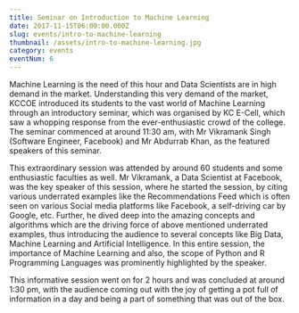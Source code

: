 ```yaml
---
title: Seminar on Introduction to Machine Learning
date: 2017-11-15T06:00:00.000Z
slug: events/intro-to-machine-learning
thumbnail: /assets/intro-to-machine-learning.jpg
category: events
eventNum: 6
---
```

Machine Learning is the need of this hour and Data Scientists are in high demand in the market. Understanding this very demand of the market, KCCOE introduced its students to the vast world of Machine Learning through an introductory seminar, which was organised by KC E-Cell, which saw a whopping response from the ever-enthusiastic crowd of the college. The seminar commenced at around 11:30 am, with Mr Vikramank Singh (Software Engineer, Facebook) and Mr Abdurrab Khan, as the featured speakers of this seminar.

This extraordinary session was attended by around 60 students and some enthusiastic faculties as well. Mr Vikramank, a Data Scientist at Facebook, was the key speaker of this session, where he started the session, by citing various underrated examples like the Recommendations Feed which is often seen on various Social media platforms like Facebook, a self-driving car by Google, etc. Further, he dived deep into the amazing concepts and algorithms which are the driving force of above mentioned underrated examples, thus introducing the audience to several concepts like Big Data, Machine Learning and Artificial Intelligence. In this entire session, the importance of Machine Learning and also, the scope of Python and R Programming Languages was prominently highlighted by the speaker.

This informative session went on for 2 hours and was concluded at around 1:30 pm, with the audience coming out with the joy of getting a pot full of information in a day and being a part of something that was out of the box.